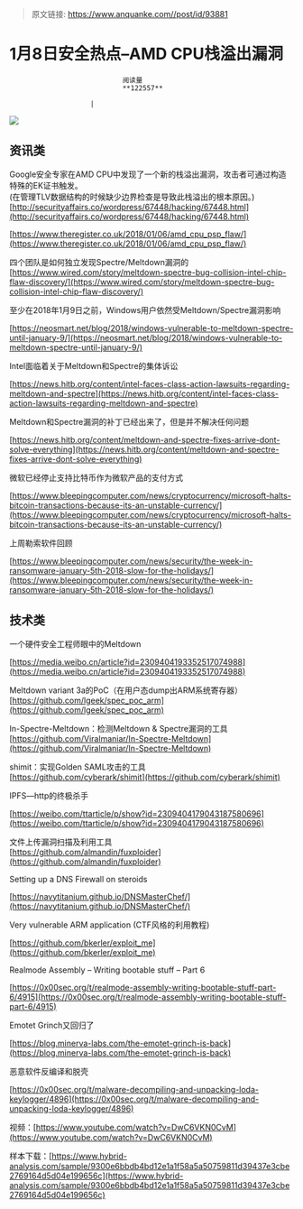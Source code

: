 > 原文链接: https://www.anquanke.com//post/id/93881 


# 1月8日安全热点–AMD CPU栈溢出漏洞


                                阅读量   
                                **122557**
                            
                        |
                        
                                                                                    



[![](https://p2.ssl.qhimg.com/t01500f0590be491fc0.png)](https://p2.ssl.qhimg.com/t01500f0590be491fc0.png)

## 资讯类

Google安全专家在AMD CPU中发现了一个新的栈溢出漏洞，攻击者可通过构造特殊的EK证书触发。<br>
(在管理TLV数据结构的时候缺少边界检查是导致此栈溢出的根本原因。)<br>[http://securityaffairs.co/wordpress/67448/hacking/67448.html](http://securityaffairs.co/wordpress/67448/hacking/67448.html)

[https://www.theregister.co.uk/2018/01/06/amd_cpu_psp_flaw/](https://www.theregister.co.uk/2018/01/06/amd_cpu_psp_flaw/)



四个团队是如何独立发现Spectre/Meltdown漏洞的<br>[https://www.wired.com/story/meltdown-spectre-bug-collision-intel-chip-flaw-discovery/](https://www.wired.com/story/meltdown-spectre-bug-collision-intel-chip-flaw-discovery/)



至少在2018年1月9日之前，Windows用户依然受Meltdown/Spectre漏洞影响

[https://neosmart.net/blog/2018/windows-vulnerable-to-meltdown-spectre-until-january-9/](https://neosmart.net/blog/2018/windows-vulnerable-to-meltdown-spectre-until-january-9/)



Intel面临着关于Meltdown和Spectre的集体诉讼

[https://news.hitb.org/content/intel-faces-class-action-lawsuits-regarding-meltdown-and-spectre](https://news.hitb.org/content/intel-faces-class-action-lawsuits-regarding-meltdown-and-spectre)



Meltdown和Spectre漏洞的补丁已经出来了，但是并不解决任何问题

[https://news.hitb.org/content/meltdown-and-spectre-fixes-arrive-dont-solve-everything](https://news.hitb.org/content/meltdown-and-spectre-fixes-arrive-dont-solve-everything)



微软已经停止支持比特币作为微软产品的支付方式

[https://www.bleepingcomputer.com/news/cryptocurrency/microsoft-halts-bitcoin-transactions-because-its-an-unstable-currency/](https://www.bleepingcomputer.com/news/cryptocurrency/microsoft-halts-bitcoin-transactions-because-its-an-unstable-currency/)



上周勒索软件回顾

[https://www.bleepingcomputer.com/news/security/the-week-in-ransomware-january-5th-2018-slow-for-the-holidays/](https://www.bleepingcomputer.com/news/security/the-week-in-ransomware-january-5th-2018-slow-for-the-holidays/)



## 技术类

一个硬件安全工程师眼中的Meltdown

[https://media.weibo.cn/article?id=2309404193352517074988](https://media.weibo.cn/article?id=2309404193352517074988)



Meltdown variant 3a的PoC（在用户态dump出ARM系统寄存器）<br>[https://github.com/lgeek/spec_poc_arm](https://github.com/lgeek/spec_poc_arm)



In-Spectre-Meltdown：检测Meltdown &amp; Spectre漏洞的工具<br>[https://github.com/Viralmaniar/In-Spectre-Meltdown](https://github.com/Viralmaniar/In-Spectre-Meltdown)



shimit：实现Golden SAML攻击的工具<br>[https://github.com/cyberark/shimit](https://github.com/cyberark/shimit)



IPFS—http的终极杀手

[https://weibo.com/ttarticle/p/show?id=2309404179043187580696](https://weibo.com/ttarticle/p/show?id=2309404179043187580696)



文件上传漏洞扫描及利用工具<br>[https://github.com/almandin/fuxploider](https://github.com/almandin/fuxploider)



Setting up a DNS Firewall on steroids

[https://navytitanium.github.io/DNSMasterChef/](https://navytitanium.github.io/DNSMasterChef/)



Very vulnerable ARM application (CTF风格的利用教程)

[https://github.com/bkerler/exploit_me](https://github.com/bkerler/exploit_me)



Realmode Assembly – Writing bootable stuff – Part 6

[https://0x00sec.org/t/realmode-assembly-writing-bootable-stuff-part-6/4915](https://0x00sec.org/t/realmode-assembly-writing-bootable-stuff-part-6/4915)



Emotet Grinch又回归了

[https://blog.minerva-labs.com/the-emotet-grinch-is-back](https://blog.minerva-labs.com/the-emotet-grinch-is-back)



恶意软件反编译和脱壳

[https://0x00sec.org/t/malware-decompiling-and-unpacking-loda-keylogger/4896](https://0x00sec.org/t/malware-decompiling-and-unpacking-loda-keylogger/4896)

视频：[https://www.youtube.com/watch?v=DwC6VKN0CvM](https://www.youtube.com/watch?v=DwC6VKN0CvM)

样本下载：[https://www.hybrid-analysis.com/sample/9300e6bbdb4bd12e1a1f58a5a50759811d39437e3cbe2769164d5d04e199656c](https://www.hybrid-analysis.com/sample/9300e6bbdb4bd12e1a1f58a5a50759811d39437e3cbe2769164d5d04e199656c)

